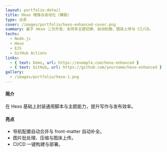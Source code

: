 ```yaml
---
layout: portfolio-detail
title: Hexo 增强与自动化（模板）
type: 业务
cover: /images/portfolio/hexo-enhanced-cover.png
summary: 基于 Hexo 二次开发，支持多主题切换、自动封面、图床上传与 CI/CD。
techs:
  - Node.js
  - Hexo
  - EJS
  - GitHub Actions
links:
  - { text: Demo, url: https://example.com/hexo-enhanced }
  - { text: GitHub, url: https://github.com/yourname/hexo-enhanced }
gallery:
  - /images/portfolio/hexo-1.png
---
```


#### 简介
在 Hexo 基础上封装通用脚本与主题能力，提升写作与发布效率。

#### 亮点
- 导航配置自动合并与 front-matter 自动补全。
- 图片批处理、压缩与图床上传。
- CI/CD 一键构建与部署。


